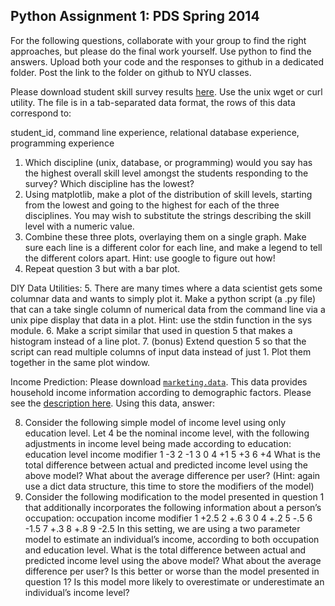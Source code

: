 Python Assignment 1: PDS Spring 2014
------------------------------------

For the following questions, collaborate with your group to find the right approaches, but please do the final work yourself. Use python to find the answers. Upload both your code and the responses to github in a dedicated folder. Post the link to the folder on github to NYU classes.

Please download student skill survey results [here](https://raw.githubusercontent.com/jattenberg/PDS-Spring-2014/master/data/survey_anon.txt). Use the unix wget or curl utility. The file is in a tab-separated data format, the rows of this data correspond to: 

student_id, command line experience, relational database experience, programming experience

1. Which discipline (unix, database, or programming) would you say has the highest overall skill level amongst the students responding to the survey? Which discipline has the lowest?
2. Using matplotlib, make a plot of the distribution of skill levels, starting from the lowest and going to the highest for each of the three disciplines. You may wish to substitute the strings describing the skill level with a numeric value.
3. Combine these three plots, overlaying them on a single graph. Make sure each line is a different color for each line, and make a legend to tell the different colors apart. Hint: use google to figure out how!
4. Repeat question 3 but with a bar plot.

DIY Data Utilities:
5. There are many times where a data scientist gets some columnar data and wants to simply plot it. Make a python script (a .py file) that can a take single column of numerical data from the command line via a unix pipe display that data in a plot. Hint: use the stdin function in the sys module.
6. Make a script similar that used in question 5 that makes a histogram instead of a line plot.
7. (bonus) Extend question 5 so that the script can read multiple columns of input data instead of just 1. Plot them together in the same plot window.

Income Prediction:
Please download [`marketing.data`](https://raw.githubusercontent.com/jattenberg/PDS-Spring-2014/master/data/marketing.data). This data provides household income information according to demographic factors. Please see the [description here](https://github.com/jattenberg/PDS-Spring-2014/blob/master/data/marketing.info). Using this data, answer:



8. Consider the following simple model of income level using only education level.
Let 4 be the nominal income level, with the following adjustments in income level being made according to education:
        education level        income modifier
                1                        -3
                2                        -1
                3                        0
                4                        +1
                5                        +3
                6                        +4
What is the total difference between actual and predicted income level using the above model? What about the average difference per user? (Hint: again use a dict data structure, this time to store the modifiers of the model)
9. Consider the following modification to the model presented in question 1 that additionally incorporates the following information about a person’s occupation:
        occupation                income modifier
                1                        +2.5
                2                        +.6
                3                        0
                4                        +.2
                5                        -.5
                6                        -1.5
                7                        +.3
                8                        +.8
                9                        -2.5
In this setting, we are using a two parameter model to estimate an individual’s income, according to both occupation and education level. What is the total difference between actual and predicted income level using the above model? What about the average difference per user?  Is this better or worse than the model presented in question 1? Is this model more likely to overestimate or underestimate an individual’s income level?